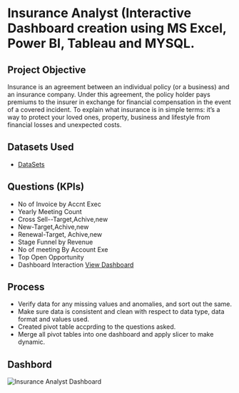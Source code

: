 # Insurance Analyst (Interactive Dashboard creation using MS Excel, Power BI, Tableau and MYSQL.
## Project Objective 
Insurance is an agreement between an individual policy (or a business) and an insurance company. Under this agreement, the policy holder pays premiums to the insurer in exchange for financial compensation in the event of a covered incident.
To explain what insurance is in simple terms: it’s a way to protect your loved ones, property, business and lifestyle from financial losses and unexpected costs. 

## Datasets Used
-  <a href="C:\Users\Pavan\Desktop\DA Project & internship\DataSets"> DataSets </a>

## Questions (KPIs)
- No of Invoice by Accnt Exec
- Yearly Meeting Count
- Cross Sell--Target,Achive,new
- New-Target,Achive,new
- Renewal-Target, Achive,new
- Stage Funnel by Revenue
- No of meeting By Account Exe
- Top Open Opportunity
- Dashboard Interaction <a href = "![Insurance Analyst Dashboard](https://github.com/user-attachments/assets/06ce87d9-0866-4008-9253-8395855aac2c)"> View Dashboard </a>

## Process
- Verify data for any missing values and anomalies, and sort out the same.
- Make sure data is consistent and clean with respect to data type, data format and values used.
- Created pivot table accprding to the questions asked.
- Merge all pivot tables into one dashboard and apply slicer to make dynamic.

 ## Dashbord 
 ![Insurance Analyst Dashboard](https://github.com/user-attachments/assets/0a277afd-ac4d-4e0f-85d0-8c91d60e7c99)
